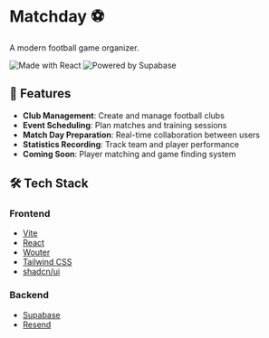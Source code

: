 # Matchday ⚽

A modern football game organizer.

<img alt="Made with React" src="https://img.shields.io/badge/Made with-React-61DAFB.svg">

<img alt="Powered by Supabase" src="https://img.shields.io/badge/Powered by-Supabase-3ECF8E.svg">

## 🌟 Features

- **Club Management**: Create and manage football clubs
- **Event Scheduling**: Plan matches and training sessions
- **Match Day Preparation**: Real-time collaboration between users
- **Statistics Recording**: Track team and player performance
- **Coming Soon**: Player matching and game finding system

## 🛠️ Tech Stack

### Frontend

- [Vite](https://vitejs.dev/)
- [React](https://reactjs.org/)
- [Wouter](https://github.com/molefrog/wouter)
- [Tailwind CSS](https://tailwindcss.com/)
- [shadcn/ui](https://ui.shadcn.com/)

### Backend

- [Supabase](https://supabase.io/)
- [Resend](https://resend.com/)
